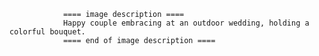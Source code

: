 
                ==== image description ====
                Happy couple embracing at an outdoor wedding, holding a colorful bouquet.
                ==== end of image description ====
                